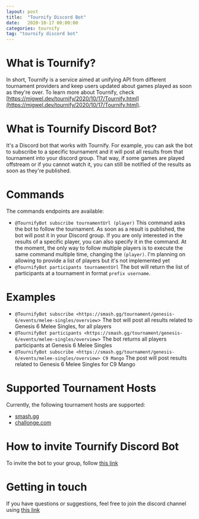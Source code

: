 ```yaml
---
layout: post
title:  "Tournify Discord Bot"
date:   2020-10-17 00:00:00
categories: tournify
tag: "tournify discord bot"
---
```


# What is Tournify?

In short, Tournify is a service aimed at unifying API from different tournament providers and keep users updated about games played as soon as they're over.
To learn more about Tournify, check [https://migwel.dev/tournify/2020/10/17/Tournify.html](https://migwel.dev/tournify/2020/10/17/Tournify.html).

# What is Tournify Discord Bot?

It's a Discord bot that works with Tournify. For example, you can ask the bot to subscribe to a specific tournament and it will post all results from that tournament into your discord group. That way, if some games are played offstream or if you cannot watch it, you can still be notified of the results as soon as they're published.

# Commands

The commands endpoints are available:

- `@TournifyBot subscribe tournamentUrl (player)` This command asks the bot to follow the tournament. As soon as a result is published, the bot will post it in your Discord group. If you are only interested in the results of a specific player, you can also specify it in the command. At the moment, the only way to follow multiple players is to execute the same command multiple time, changing the `(player)`. I'm planning on allowing to provide a list of players but it's not implemented yet
- `@TournifyBot participants tournamentUrl` The bot will return the list of participants at a tournament in format `prefix username`.

# Examples

- `@TournifyBot subscribe <https://smash.gg/tournament/genesis-6/events/melee-singles/overview`> The bot will post all results related to Genesis 6 Melee Singles, for all players
- `@TournifyBot participants <https://smash.gg/tournament/genesis-6/events/melee-singles/overview`> The bot returns all players participants at Genesis 6 Melee Singles
- `@TournifyBot subscribe <https://smash.gg/tournament/genesis-6/events/melee-singles/overview> C9 Mango` The post will post results related to Genesis 6 Melee Singles for C9 Mango

# Supported Tournament Hosts

Currently, the following tournament hosts are supported:

- [smash.gg](https://smash.gg/)
- [challonge.com](https://challonge.com/)

# How to invite Tournify Discord Bot

To invite the bot to your group, follow [this link](https://discordapp.com/oauth2/authorize?&client_id=221323100476801024&scope=bot&permissions=0)

# Getting in touch

If you have questions or suggestions, feel free to join the discord channel using [this link](https://discord.gg/D6GvMuR)
